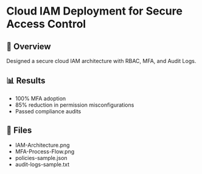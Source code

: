 # Cloud IAM Deployment for Secure Access Control

## 📜 Overview
Designed a secure cloud IAM architecture with RBAC, MFA, and Audit Logs.

## 📊 Results
- 100% MFA adoption
- 85% reduction in permission misconfigurations
- Passed compliance audits

## 📂 Files
- IAM-Architecture.png
- MFA-Process-Flow.png
- policies-sample.json
- audit-logs-sample.txt
